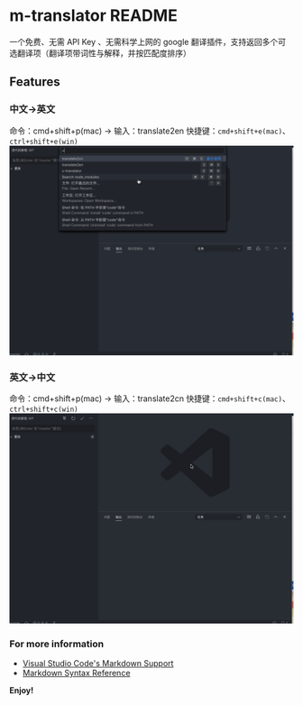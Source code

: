 # m-translator README

一个免费、无需 API Key 、无需科学上网的 google 翻译插件，支持返回多个可选翻译项（翻译项带词性与解释，并按匹配度排序）

## Features

### 中文->英文

命令：cmd+shift+p(mac) -> 输入：translate2en
快捷键：`cmd+shift+e(mac)`、`ctrl+shift+e(win)`
![](./img/2.gif)

### 英文->中文

命令：cmd+shift+p(mac) -> 输入：translate2cn
快捷键：`cmd+shift+c(mac)`、`ctrl+shift+c(win)`
![](./img/1.gif)

### For more information

-   [Visual Studio Code's Markdown Support](http://code.visualstudio.com/docs/languages/markdown)
-   [Markdown Syntax Reference](https://help.github.com/articles/markdown-basics/)

**Enjoy!**
